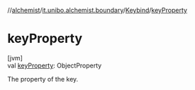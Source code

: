 //[alchemist](../../../index.md)/[it.unibo.alchemist.boundary](../index.md)/[Keybind](index.md)/[keyProperty](key-property.md)

# keyProperty

[jvm]\
val [keyProperty](key-property.md): ObjectProperty<KeyCode>

The property of the key.
